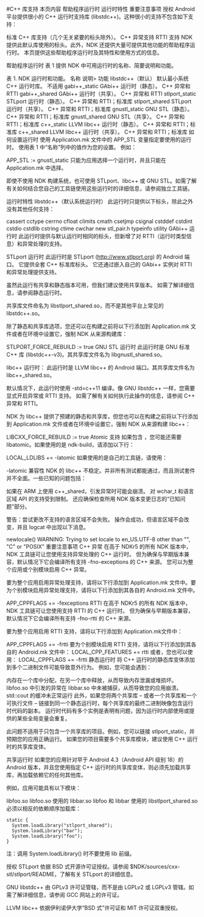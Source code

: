 #C++ 库支持
本页内容
帮助程序运行时
运行时特性
重要注意事项
授权
Android 平台提供很小的 C++ 运行时支持库 (libstdc++)。这种很小的支持不包含如下支持：

标准 C++ 库支持（几个无关紧要的标头除外）。
C++ 异常支持
RTTI 支持
NDK 提供此默认库使用的标头。此外，NDK 还提供大量可提供其他功能的帮助程序运行时。 本页提供这些帮助程序运行时及其特性和使用方式的信息。

帮助程序运行时
表 1 提供 NDK 中可用运行时的名称、简要说明和功能。

表 1. NDK 运行时和功能。
名称	说明>	功能
libstdc++（默认）	默认最小系统 C++ 运行时库。	不适用
gabi++_static	GAbi++ 运行时（静态）。	C++ 异常和 RTTI
gabi++_shared	GAbi++ 运行时（共享）。	C++ 异常和 RTTI
stlport_static	STLport 运行时（静态）。	C++ 异常和 RTTI；标准库
stlport_shared	STLport 运行时（共享）。	C++ 异常和 RTTI；标准库
gnustl_static	GNU STL（静态）。	C++ 异常和 RTTI；标准库
gnustl_shared	GNU STL（共享）。	C++ 异常和 RTTI；标准库
c++_static	LLVM libc++ 运行时（静态）。	C++ 异常和 RTTI；标准库
c++_shared	LLVM libc++ 运行时（共享）。	C++ 异常和 RTTI；标准库
如何设置运行时
使用 Application.mk 文件中的 APP_STL 变量指定要使用的运行时。 使用表 1 中“名称”列中的值作为您的设置。 例如：

APP_STL := gnustl_static
只能为应用选择一个运行时，并且只能在 Application.mk 中选择。

即使不使用 NDK 构建系统，也可使用 STLport、libc++ 或 GNU STL。如需了解有关如何结合您自己的工具链使用这些运行时的详细信息，请参阅独立工具链。

运行时特性
libstdc++（默认系统运行时）
此运行时只提供以下标头，除此之外没有其他任何支持：

cassert
cctype
cerrno
cfloat
climits
cmath
csetjmp
csignal
cstddef
cstdint
cstdio
cstdlib
cstring
ctime
cwchar
new
stl_pair.h
typeinfo
utility
GAbi++ 运行时
此运行时提供与默认运行时相同的标头，但新增了对 RTTI（运行时类型信息）和异常处理的支持。

STLport 运行时
此运行时是 STLport (http://www.stlport.org) 的 Android 端口。 它提供全套 C++ 标准库标头。 它还通过嵌入自己的 GAbi++ 实例对 RTTI 和异常处理提供支持。

虽然此运行有共享和静态版本可用，但我们建议使用共享版本。 如需了解详细信息，请参阅静态运行时。

共享库文件命名为 libstlport_shared.so，而不是其他平台上常见的 libstdc++.so。

除了静态和共享库选项，您还可以在构建之前将以下行添加到 Application.mk 文件或者在环境中设置它，强制 NDK 从来源构建库：

STLPORT_FORCE_REBUILD := true
GNU STL 运行时
此运行时是 GNU 标准 C++ 库 (libstdc++-v3)。其共享库文件名为 libgnustl_shared.so。

libc++ 运行时：
此运行时是 LLVM libc++ 的 Android 端口。其共享库文件名为 libc++_shared.so。

默认情况下，此运行时使用 -std=c++11 编译。像 GNU libstdc++ 一样，您需要显式开启异常或 RTTI 支持。 如需了解有关如何执行此操作的信息，请参阅 C++ 异常和 RTTI。

NDK 为 libc++ 提供了预建的静态和共享库，但您也可以在构建之前将以下行添加到 Application.mk 文件或者在环境中设置它，强制 NDK 从来源构建 libc++：

LIBCXX_FORCE_REBUILD := true
Atomic 支持
如果包含 <atomic>，您可能还需要 libatomic。如果使用的是 ndk-build，请添加以下行：

LOCAL_LDLIBS += -latomic
如果使用的是自己的工具链，请使用：

-latomic
兼容性
NDK 的 libc++ 不稳定。并非所有测试都能通过，而且测试套件并不全面。一些已知的问题包括：

如果在 ARM 上使用 c++_shared，引发异常时可能会崩溃。
对 wchar_t 和语言区域 API 的支持受到限制。
还应确保检查所用 NDK 版本变更日志的“已知问题”部分。

警告：尝试更改不支持的语言区域不会失败。 操作会成功，但语言区域不会改变，并且 logcat 中出现以下消息。

newlocale() WARNING: Trying to set locale to en_US.UTF-8 other than "", "C" or "POSIX"
重要注意事项
C++ 异常
在高于 NDKr5 的所有 NDK 版本中，NDK 工具链可让您使用支持异常处理的 C++ 运行时。 但为确保与早期版本兼容，默认情况下它会编译所有支持 -fno-exceptions 的 C++ 来源。 您可以为整个应用或个别模块启用 C++ 异常。

要为整个应用启用异常处理支持，请将以下行添加到 Application.mk 文件中。要为个别模块启用异常处理支持，请将以下行添加到其各自的 Android.mk 文件中。

APP_CPPFLAGS += -fexceptions
RTTI
在高于 NDKr5 的所有 NDK 版本中，NDK 工具链可让您使用支持 RTTI 的 C++ 运行时。 但为确保与早期版本兼容，默认情况下它会编译所有支持 -fno-rtti 的 C++ 来源。

要为整个应用启用 RTTI 支持，请将以下行添加到 Application.mk文件中：

APP_CPPFLAGS += -frtti
要为个别模块启用 RTTI 支持，请将以下行添加到其各自的 Android.mk 文件中：
LOCAL_CPP_FEATURES += rtti
或者，您也可以使用：
LOCAL_CPPFLAGS += -frtti
静态运行时
将 C++ 运行时的静态库变体添加到多个二进制文件可能导致意外行为。 例如，您可能会遇到：

内存在一个库中分配，在另一个库中释放，从而导致内存泄漏或堆损坏。
libfoo.so 中引发的异常在 libbar.so 中未被捕获，从而导致您的应用崩溃。
std::cout 的缓冲未正常运行
此外，如果您将两个共享库 – 或者一个共享库和一个可执行文件 – 链接到同一个静态运行时，每个共享库的最终二进制映像包含运行时代码的副本。 运行时代码有多个实例是表明有问题，因为运行时内部使用或提供的某些全局变量会重复。

此问题不适用于只包含一个共享库的项目。例如，您可以链接 stlport_static，并预期您的应用正确运行。 如果您的项目需要多个共享库模块，建议使用 C++ 运行时的共享库变体。

共享运行时
如果您的应用针对早于 Android 4.3（Android API 级别 18）的 Android 版本，并且您使用指定 C++ 运行时的共享库变体，则必须先加载共享库，再加载依赖它的任何其他库。

例如，应用可能具有以下模块：

libfoo.so
libfoo.so 使用的 libbar.so
libfoo 和 libbar 使用的 libstlport_shared.so
必须以相反的依赖顺序加载库：

    static {
      System.loadLibrary("stlport_shared");
      System.loadLibrary("bar");
      System.loadLibrary("foo");
    }
注：调用 System.loadLibrary() 时不要使用 lib 前缀。

授权
STLport 依据 BSD 式开源许可证授权。请参阅 $NDK/sources/cxx-stl/stlport/README，了解有关 STLport 的详细信息。

GNU libstdc++ 由 GPLv3 许可证管辖，而不是由 LGPLv2 或 LGPLv3 管辖。如需了解详细信息，请参阅 GCC 网站上的许可证。

LLVM libc++ 依据伊利诺伊大学“BSD 式”许可证和 MIT 许可证双重授权。